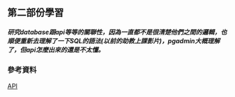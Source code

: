 ## 第二部份學習
##### 研究database跟api等等的關聯性，因為一直都不是很清楚他們之間的邏輯，也順便重新去理解了一下SQL的語法(以前的助教上課影片)，pgadmin大概理解了，但api怎麼出來的還是不太懂。

### 參考資料
[API](https://www.youtube.com/watch?v=GZvSYJDk-us)